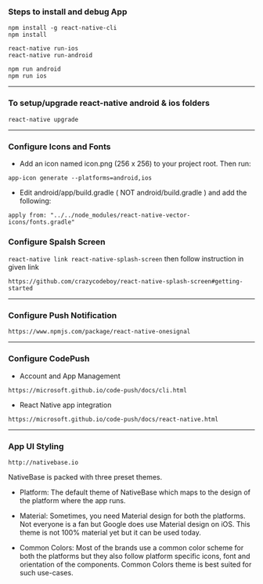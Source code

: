 ### Steps to install and debug App
```
npm install -g react-native-cli
npm install

react-native run-ios
react-native run-android

npm run android
npm run ios
```

---

### To setup/upgrade react-native android & ios folders

```
react-native upgrade
```

---

### Configure Icons and Fonts
- Add an icon named icon.png (256 x 256) to your project root. Then run:
```
app-icon generate --platforms=android,ios
```

- Edit android/app/build.gradle ( NOT android/build.gradle ) and add the following:
```
apply from: "../../node_modules/react-native-vector-icons/fonts.gradle"
```

### Configure Spalsh Screen

`react-native link react-native-splash-screen` then follow instruction in given link
```
https://github.com/crazycodeboy/react-native-splash-screen#getting-started
```

---

### Configure Push Notification
```
https://www.npmjs.com/package/react-native-onesignal
```

---

### Configure CodePush
- Account and App Management
```
https://microsoft.github.io/code-push/docs/cli.html
```

- React Native app integration
```
https://microsoft.github.io/code-push/docs/react-native.html
```

---

### App UI Styling
```
http://nativebase.io
```

NativeBase is packed with three preset themes.

- Platform: The default theme of NativeBase which maps to the design of the platform where the app runs.

- Material: Sometimes, you need Material design for both the platforms. Not everyone is a fan but Google does use Material design on iOS. This theme is not 100% material yet but it can be used today.

- Common Colors: Most of the brands use a common color scheme for both the platforms but they also follow platform specific icons, font and orientation of the components. Common Colors theme is best suited for such use-cases.
